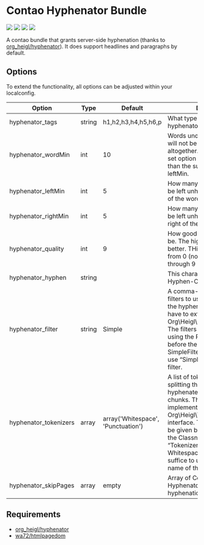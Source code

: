 # Contao Hyphenator Bundle

![](https://img.shields.io/packagist/v/heimrichhannot/contao-hyphenator-bundle.svg)
![](https://img.shields.io/packagist/dt/heimrichhannot/contao-hyphenator-bundle.svg)
[![](https://img.shields.io/travis/heimrichhannot/contao-hyphenator-bundle/master.svg)](https://travis-ci.org/heimrichhannot/contao-hyphenator-bundle/)
[![](https://img.shields.io/coveralls/heimrichhannot/contao-hyphenator-bundle/master.svg)](https://coveralls.io/github/heimrichhannot/contao-hyphenator-bundle)

A contao bundle that grants server-side hyphenation (thanks to [org_heigl/hyphenator](https://github.com/heiglandreas/Org_Heigl_Hyphenator)). 
It does support headlines and paragraphs by default. 

## Options

To extend the functionality, all options can be adjusted within your localconfig.

Option | Type | Default |  Description
------ | ---- | ------- |  -----------
hyphenator_tags | string | h1,h2,h3,h4,h5,h6,p | What type of tags the hyphenator should look at. 
hyphenator_wordMin | int | 10 | Words under the given length will not be hyphenated altogether. It makes sense to set option to a higher value than the sum of rightMin and leftMin.
hyphenator_leftMin | int | 5 | How many characters have to be left unhyphenated to the left of the word. 
hyphenator_rightMin | int | 5 | How many characters have to be left unhyphenated to the right of the word.
hyphenator_quality | int | 9 | How good shal the hyphenation be. The higher the number the better. THis can be any integer from 0 (no Hyphenation at all) through 9 (best hyphernation).
hyphenator_hyphen | string | &shy; | This character shall be used as Hyphen-Character. 
hyphenator_filter | string | Simple | A comma-separated list of filters to use for postprocessing the hyphenated text The filters have to extend the Org\Heigl\Filter\Filter-class. The filters can be given by using the Part of the Classname before the “Filter”. So for the SimpleFilter it would suffice to use “Simple” as name of the filter. 
hyphenator_tokenizers | array | array('Whitespace', 'Punctuation') | A list of tokenizers to use for splitting the text to be hyphenated into hypheable chunks. The tokenizers have to implement the Org\Heigl\Tokenizer\Tokenizer-interface. The tokenizers can be given by using the Part of the Classname before the “Tokenizer”. So for the WhitespaceTokeinzer it would suffice to use “Whitespace” as name of the tokenizer. 
hyphenator_skipPages | array | empty | Array of Contao Page Ids, the Hyphenator should skip from hyphenation. 


## Requirements

* [org_heigl/hyphenator](https://github.com/heiglandreas/Org_Heigl_Hyphenator)
* [wa72/htmlpagedom](https://github.com/wasinger/htmlpagedom)
